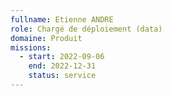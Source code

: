 ```yaml
---
fullname: Etienne ANDRE
role: Chargé de déploiement (data)
domaine: Produit
missions:
  - start: 2022-09-06
    end: 2022-12-31
    status: service
---
```



